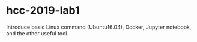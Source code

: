 # hcc-2019-lab1
Introduce basic Linux command (Ubuntu16.04), Docker, Jupyter notebook, and the other useful tool.
